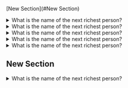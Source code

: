 
[New Section](#New Section)
<details>
  
  <summary>What is the name of the next richest person?</summary>
  <p>
  
  **WHAT**
  > Generation
  
  </p>
</details>

<details>
  
  <summary>What is the name of the next richest person?</summary>
  <p>
  
  **WHAT**
  > Generation
  
  </p>
</details>
<details>
  
  <summary>What is the name of the next richest person?</summary>
  <p>
  
  **WHAT**
  > Generation
  
  </p>
</details>
<details>
  
  <summary>What is the name of the next richest person?</summary>
  <p>
  
  **WHAT**
  > Generation
  
  </p>
</details>
<details>
  
  <summary>What is the name of the next richest person?</summary>
  <p>
  
  **WHAT**
  > Generation
  
  </p>
</details>

## New Section
<details>
  
  <summary>What is the name of the next richest person?</summary>
  <p>
  
  **WHAT**
  > Generation
  
  </p>
</details>
